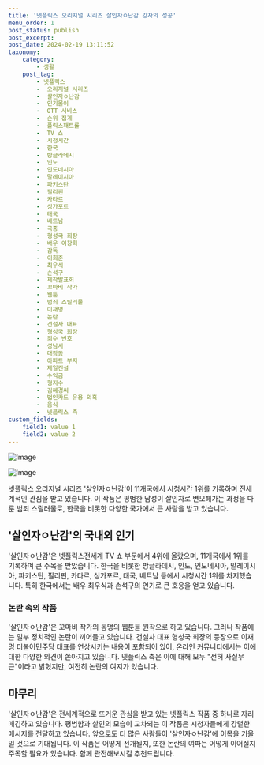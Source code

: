 ```yaml
---
title: '넷플릭스 오리지널 시리즈 살인자ㅇ난감 강자의 성공'
menu_order: 1
post_status: publish
post_excerpt: 
post_date: 2024-02-19 13:11:52
taxonomy:
    category:
        - 생활
    post_tag:
        - 넷플릭스
        -  오리지널 시리즈
        -  살인자ㅇ난감
        -  인기몰이
        -  OTT 서비스
        -  순위 집계
        -  플릭스패트롤
        -  TV 쇼
        -  시청시간
        -  한국
        -  방글라데시
        -  인도
        -  인도네시아
        -  말레이시아
        -  파키스탄
        -  필리핀
        -  카타르
        -  싱가포르
        -  태국
        -  베트남
        -  극중
        -  형성국 회장
        -  배우 이창희
        -  감독
        -  이희준
        -  최우식
        -  손석구
        -  제작발표회
        -  꼬마비 작가
        -  웹툰
        -  범죄 스릴러물
        -  이재명
        -  논란
        -  건설사 대표
        -  형성국 회장
        -  죄수 번호
        -  성남시
        -  대장동
        -  아파트 부지
        -  제일건설
        -  수익금
        -  형지수
        -  김혜경씨
        -  법인카드 유용 의혹
        -  음식
        -  넷플릭스 측
custom_fields:
    field1: value 1
    field2: value 2
---
```


![Image](https://imgnews.pstatic.net/image/025/2024/02/13/0003341024_001_20240213134908648.jpg?type=w647)

![Image](https://imgnews.pstatic.net/image/025/2024/02/13/0003341024_002_20240213134908675.jpg?type=w647)

넷플릭스 오리지널 시리즈 '살인자ㅇ난감'이 11개국에서 시청시간 1위를 기록하며 전세계적인 관심을 받고 있습니다. 이 작품은 평범한 남성이 살인자로 변모해가는 과정을 다룬 범죄 스릴러물로, 한국을 비롯한 다양한 국가에서 큰 사랑을 받고 있습니다.
## '살인자ㅇ난감'의 국내외 인기
'살인자ㅇ난감'은 넷플릭스전세계 TV 쇼 부문에서 4위에 올랐으며, 11개국에서 1위를 기록하며 큰 주목을 받았습니다. 한국을 비롯한 방글라데시, 인도, 인도네시아, 말레이시아, 파키스탄, 필리핀, 카타르, 싱가포르, 태국, 베트남 등에서 시청시간 1위를 차지했습니다. 특히 한국에서는 배우 최우식과 손석구의 연기로 큰 호응을 얻고 있습니다.
### 논란 속의 작품
'살인자ㅇ난감'은 꼬마비 작가의 동명의 웹툰을 원작으로 하고 있습니다. 그러나 작품에는 일부 정치적인 논란이 끼어들고 있습니다. 건설사 대표 형성국 회장의 등장으로 이재명 더불어민주당 대표를 연상시키는 내용이 포함되어 있어, 온라인 커뮤니티에서는 이에 대한 다양한 의견이 쏟아지고 있습니다. 넷플릭스 측은 이에 대해 모두 "전혀 사실무근"이라고 밝혔지만, 여전히 논란의 여지가 있습니다.
## 마무리
'살인자ㅇ난감'은 전세계적으로 뜨거운 관심을 받고 있는 넷플릭스 작품 중 하나로 자리매김하고 있습니다. 평범함과 살인의 모습이 교차되는 이 작품은 시청자들에게 강렬한 메시지를 전달하고 있습니다. 앞으로도 더 많은 사람들이 '살인자ㅇ난감'에 이목을 기울일 것으로 기대됩니다. 이 작품은 어떻게 전개될지, 또한 논란의 여파는 어떻게 이어질지 주목할 필요가 있습니다. 함께 관전해보시길 추천드립니다.
